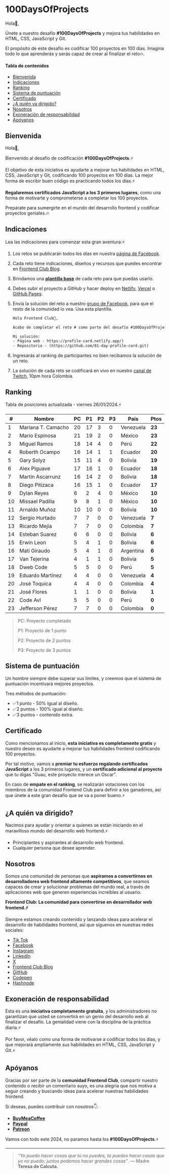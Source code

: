 # 100DaysOfProjects

Hola👋,

Únete a nuestro desafío **#100DaysOfProjects** y mejora tus habilidades en HTML, CSS, JavaScript y Git.

El propósito de este desafío es codificar 100 proyectos en 100 días. Imagina todo lo que aprenderás y serás capaz de crear al finalizar el reto🔥.

#### Tabla de contenidos

- [Bienvenida](#bienvenida)
- [Indicaciones](#indicaciones)
- [Ranking](#ranking)
- [Sistema de puntuación](#sistema-de-puntuación)
- [Certificado](#certificado)
- [¿A quién va dirigido?](¿a-quién-va-dirigido?)
- [Nosotros](#nosotros)
- [Exoneración de responsabilidad](#exoneración-de-responsabilidad)
- [Apóyanos](#apóyanos)

## Bienvenida

Hola👋,

Bienvenido al desafío de codificación **#100DaysOfProjects**.⚡

El objetivo de esta iniciativa es ayudarte a mejorar tus habilidades en HTML, CSS, JavaScript y Git, codificando 100 proyectos en 100 días. La mejor forma de escribir buen código es practicando todos los días.⚡

**Regalaremos certificados JavaScript a los 3 primeros lugares**, como una forma de motivarte y comprometerse a completar los 100 proyectos.

Prepárate para sumergirte en el mundo del desarrollo frontend y codificar proyectos geniales.🔥

## Indicaciones

Lea las indicaciones para comenzar esta gran aventura:⚡

1. Los retos se publicarán todos los días en nuestra [página de Facebook](https://www.facebook.com/frontendclubfb).

2. Cada reto tiene indicaciones, diseños y recursos que puedes encontrar en [Frontend Club Blog](https://frontend-club.bullet.site/).

3. Brindamos una **[plantilla base](https://github.com/frontend-club/100DaysOfProjects)** de cada reto para que puedas usarlo.

4. Debes subir el proyecto a GitHub y hacer deploy en [Netlify](https://www.netlify.com/), [Vercel](https://vercel.com/) o [GitHub Pages](https://pages.github.com/).

5. Envía la solución del reto a nuestro [grupo de Facebook](https://www.facebook.com/groups/100daysofprojects), para que el resto de la comunidad lo vea. Usa esta plantilla.

   ```tex
   Hola Frontend Club👋,
   
   Acabo de completar el reto # como parte del desafío #100DaysOfProjects.
   
   Mi solución:
   - Página web - https://profile-card.netlify.app/)
   - Repositorio - (https://github.com/01-day-profile-card.git)
   ```

6. Ingresarás al ranking de participantes no bien recibamos la solución de un reto.

7. La solución de cada reto se codificará en vivo en nuestro [canal de Twitch](https://www.twitch.tv/frontendclub), 10pm hora Colombia.

## Ranking

Tabla de posiciones actualizada - viernes 26/01/2024.⚡

| #    | Nombre             | PC   | P1   | P2   | P3   | País      | Ptos   |
| ---- | ------------------ | ---- | ---- | ---- | ---- | --------- | ------ |
| 1    | Mariana T. Camacho | 20   | 17   | 3    | 0    | Venezuela | **23** |
| 2    | Mario Espinosa     | 21   | 19   | 2    | 0    | México    | **23** |
| 3    | Miguel Ramos       | 18   | 14   | 4    | 0    | Perú      | **22** |
| 4    | Roberth Ocampo     | 16   | 14   | 1    | 1    | Ecuador   | **20** |
| 5    | Gary Solyz         | 15   | 11   | 4    | 0    | Bolivia   | **19** |
| 6    | Alex Piguave       | 17   | 16   | 1    | 0    | Ecuador   | **18** |
| 7    | Martin Ascarrunz   | 16   | 14   | 2    | 0    | Bolivia   | **18** |
| 8    | Diego Pitizaca     | 16   | 15   | 1    | 0    | Ecuador   | **17** |
| 9    | Dylan Reyes        | 6    | 2    | 4    | 0    | México    | **10** |
| 10   | Missael Padilla    | 9    | 8    | 1    | 0    | México    | **10** |
| 11   | Arnaldo Muñoz      | 10   | 10   | 0    | 0    | Bolivia   | **10** |
| 12   | Sergio Hurtado     | 7    | 7    | 0    | 0    | Venezuela | **7**  |
| 13   | Ricardo Mejía      | 7    | 7    | 0    | 0    | Colombia  | **7**  |
| 14   | Esteban Suarez     | 6    | 6    | 0    | 0    | Bolivia   | **6**  |
| 15   | Erwin Leon         | 5    | 4    | 1    | 0    | Bolivia   | **6**  |
| 16   | Mati Giraudo       | 5    | 4    | 1    | 0    | Argentina | **6**  |
| 17   | Van Tejerina       | 4    | 1    | 1    | 0    | Bolivia   | **5**  |
| 18   | Dweb Code          | 5    | 5    | 0    | 0    | Perú      | **5**  |
| 19   | Eduardo Martínez   | 4    | 4    | 0    | 0    | Venezuela | **4**  |
| 20   | José Toquica       | 4    | 4    | 0    | 0    | Colombia  | **4**  |
| 21   | José Flores        | 1    | 1    | 0    | 0    | Bolivia   | **1**  |
| 22   | Code Avl           | 5    | 5    | 0    | 0    | Perú      | **0**  |
| 23   | Jefferson Pérez    | 7    | 7    | 0    | 0    | Colombia  | **0**  |

> PC: Proyecto completado
>
> P1: Proyecto de 1 punto
>
> P2: Proyecto de 2 puntos
>
> P3: Proyecto de 3 puntos

## Sistema de puntuación

Un hombre siempre debe superar sus límites, y creemos que el sistema de puntuación incentivará mejores proyectos.

Tres métodos de puntuación:

- ✅1 punto  - 50% igual al diseño.
- ✅2 puntos - 100% igual al diseño.
- ✅3 puntos - contenido extra.

## Certificado

Como mencionamos al inicio, **esta iniciativa es completamente gratis** y nuestro deseo es ayudarte a mejorar tus habilidades frontend codificando 100 proyectos.

Por tal motivo, vamos a **premiar tu esfuerzo regalando certificados JavaScript** a los 3 primeros lugares, y un **certificado adicional al proyecto** que tu digas "Guau, este proyecto merece un Oscar".

En caso de **empate en el ranking**, se realizarán votaciones con los miembros de la comunidad Frontend Club para definir a los ganadores, así que únete a este gran desafío que se va a poner bueno.⚡

## ¿A quién va dirigido?

Nacimos para ayudar y orientar a quienes se están iniciando en el maravilloso mundo del desarrollo web frontend.⚡

- Principiantes y aspirantes al desarrollo web frontend.
- Cualquier persona que desee aprender.

## Nosotros

Somos una comunidad de personas que **aspiramos a convertirnos en desarrolladores web frontend altamente competitivos**, que seamos capaces de crear y solucionar problemas del mundo real, a través de aplicaciones web que generen experiencias increíbles al usuario.

**Frontend Club: La comunidad para convertirse en desarrollador web frontend.⚡**

Siempre estamos creando contenido y lanzando ideas para acelerar el desarrollo de habilidades frontend, así que síguenos en nuestras redes sociales:

- [Tik Tok](https://www.tiktok.com/@frontendclub)
- [Facebook](https://www.facebook.com/frontendclubfb)
- [Instagram](https://www.instagram.com/frontendclubig/)
- [LinkedIn](https://www.linkedin.com/in/frontendclub/)
- [X](https://twitter.com/frontendclubx)
- [Frontend Club Blog](https://frontend-club.bullet.site/)
- [GitHub](https://github.com/frontend-club)
- [Codepen](https://codepen.io/frontend-club)
- [Hashnode](https://hashnode.com/@frontendclub)

## Exoneración de responsabilidad

Esta es una **iniciativa completamente gratuita**, y los administradores no garantizan que usted se convertirá en un genio del desarrollo web al finalizar el desafío. La genialidad viene con la disciplina de la práctica diaria.⚡

Por favor, véalo como una forma de motivarse a codificar todos los días, y que mejorará ampliamente sus habilidades en HTML, CSS, JavaScript y Git.⚡

## Apóyanos

Gracias por ser parte de la **comunidad Frontend Club**, compartir nuestro contenido o recibir un comentario suyo, es una alegría que nos motiva a seguir creando y buscando ideas para acelerar nuestras habilidades frontend.

Si deseas, puedes contribuir con nosotros👇:

- [**BuyMeaCoffee**](https://www.buymeacoffee.com/frontendclub)
- [**Paypal**](https://paypal.me/xantosromero?country.x=PE&locale.x=es_XC)
- [**Patreon**](patreon.com/frontendclubpatreon)

Vamos con todo este 2024, no paramos hasta los **#100DaysOfProjects**.⚡

------



> _“Yo puedo hacer cosas que tú no puedes, tú puedes hacer cosas que yo no puedo; juntos podemos hacer grandes cosas”_. — Madre **Teresa de Calcuta.**
